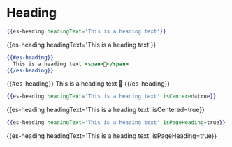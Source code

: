 # Heading

```handlebars
{{es-heading headingText='This is a heading text'}}
```
{{es-heading headingText='This is a heading text'}}

```handlebars
{{#es-heading}}
  This is a heading text <span>🐹</span>
{{/es-heading}}
```

{{#es-heading}}
  This is a heading text <span>🐹</span>
{{/es-heading}}

```handlebars
{{es-heading headingText='This is a heading text' isCentered=true}}
```
{{es-heading headingText='This is a heading text' isCentered=true}}


```handlebars
{{es-heading headingText='This is a heading text' isPageHeading=true}}
```
{{es-heading headingText='This is a heading text' isPageHeading=true}}
